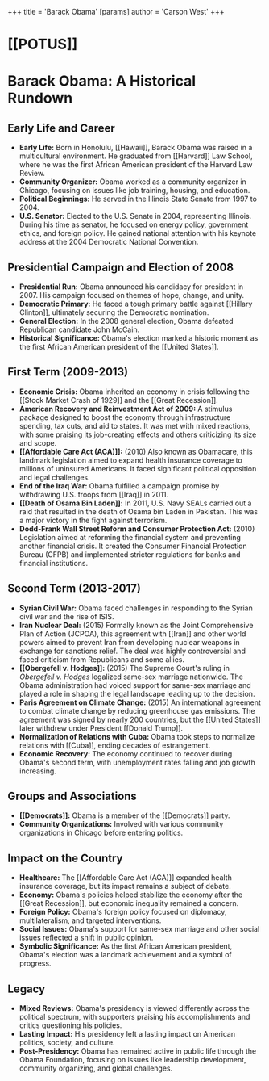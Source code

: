 +++
 title = 'Barack Obama'
[params]
	author = 'Carson West'
+++
# [[POTUS]]
# Barack Obama: A Historical Rundown

## Early Life and Career

*   **Early Life:** Born in Honolulu, [[Hawaii]], Barack Obama was raised in a multicultural environment. He graduated from [[Harvard]] Law School, where he was the first African American president of the Harvard Law Review.
*   **Community Organizer:** Obama worked as a community organizer in Chicago, focusing on issues like job training, housing, and education.
*   **Political Beginnings:** He served in the Illinois State Senate from 1997 to 2004.
*   **U.S. Senator:** Elected to the U.S. Senate in 2004, representing Illinois. During his time as senator, he focused on energy policy, government ethics, and foreign policy. He gained national attention with his keynote address at the 2004 Democratic National Convention.

## Presidential Campaign and Election of 2008

*   **Presidential Run:** Obama announced his candidacy for president in 2007. His campaign focused on themes of hope, change, and unity.
*   **Democratic Primary:** He faced a tough primary battle against [[Hillary Clinton]], ultimately securing the Democratic nomination.
*   **General Election:** In the 2008 general election, Obama defeated Republican candidate John McCain.
*   **Historical Significance:** Obama's election marked a historic moment as the first African American president of the [[United States]].

## First Term (2009-2013)

*   **Economic Crisis:** Obama inherited an economy in crisis following the [[Stock Market Crash of 1929]] and the [[Great Recession]].
*   **American Recovery and Reinvestment Act of 2009:** A stimulus package designed to boost the economy through infrastructure spending, tax cuts, and aid to states. It was met with mixed reactions, with some praising its job-creating effects and others criticizing its size and scope.
*   **[[Affordable Care Act (ACA)]]:** (2010) Also known as Obamacare, this landmark legislation aimed to expand health insurance coverage to millions of uninsured Americans. It faced significant political opposition and legal challenges.
*   **End of the Iraq War:** Obama fulfilled a campaign promise by withdrawing U.S. troops from [[Iraq]] in 2011.
*   **[[Death of Osama Bin Laden]]:** In 2011, U.S. Navy SEALs carried out a raid that resulted in the death of Osama bin Laden in Pakistan. This was a major victory in the fight against terrorism.
*   **Dodd-Frank Wall Street Reform and Consumer Protection Act:** (2010) Legislation aimed at reforming the financial system and preventing another financial crisis. It created the Consumer Financial Protection Bureau (CFPB) and implemented stricter regulations for banks and financial institutions.

## Second Term (2013-2017)

*   **Syrian Civil War:** Obama faced challenges in responding to the Syrian civil war and the rise of ISIS.
*   **Iran Nuclear Deal:** (2015) Formally known as the Joint Comprehensive Plan of Action (JCPOA), this agreement with [[Iran]] and other world powers aimed to prevent Iran from developing nuclear weapons in exchange for sanctions relief. The deal was highly controversial and faced criticism from Republicans and some allies.
*   **[[Obergefell v. Hodges]]:** (2015) The Supreme Court's ruling in *Obergefell v. Hodges* legalized same-sex marriage nationwide. The Obama administration had voiced support for same-sex marriage and played a role in shaping the legal landscape leading up to the decision.
*   **Paris Agreement on Climate Change:** (2015) An international agreement to combat climate change by reducing greenhouse gas emissions. The agreement was signed by nearly 200 countries, but the [[United States]] later withdrew under President [[Donald Trump]].
*   **Normalization of Relations with Cuba:** Obama took steps to normalize relations with [[Cuba]], ending decades of estrangement.
*   **Economic Recovery:** The economy continued to recover during Obama's second term, with unemployment rates falling and job growth increasing.

## Groups and Associations

*   **[[Democrats]]:** Obama is a member of the [[Democrats]] party.
*   **Community Organizations:** Involved with various community organizations in Chicago before entering politics.

## Impact on the Country

*   **Healthcare:** The [[Affordable Care Act (ACA)]] expanded health insurance coverage, but its impact remains a subject of debate.
*   **Economy:** Obama's policies helped stabilize the economy after the [[Great Recession]], but economic inequality remained a concern.
*   **Foreign Policy:** Obama's foreign policy focused on diplomacy, multilateralism, and targeted interventions.
*   **Social Issues:** Obama's support for same-sex marriage and other social issues reflected a shift in public opinion.
*   **Symbolic Significance:** As the first African American president, Obama's election was a landmark achievement and a symbol of progress.

## Legacy

*   **Mixed Reviews:** Obama's presidency is viewed differently across the political spectrum, with supporters praising his accomplishments and critics questioning his policies.
*   **Lasting Impact:** His presidency left a lasting impact on American politics, society, and culture.
*   **Post-Presidency:** Obama has remained active in public life through the Obama Foundation, focusing on issues like leadership development, community organizing, and global challenges.

